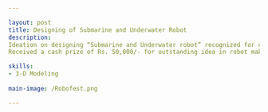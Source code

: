 ```yaml
---

layout: post
title: Designing of Submarine and Underwater Robot
description: 
Ideation on designing “Submarine and Underwater robot” recognized for creativity.
Received a cash prize of Rs. 50,000/- for outstanding idea in robot making.

skills: 
- 3-D Modeling
  
main-image: /Robofest.png

---
```

